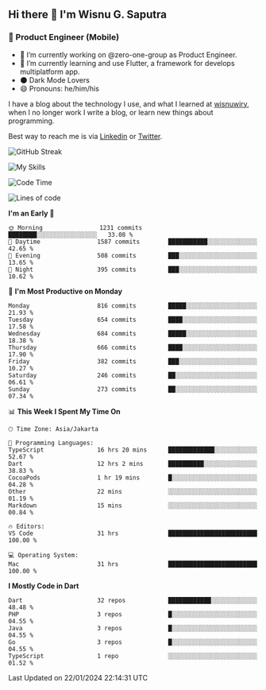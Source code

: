 ## Hi there 👋 I'm Wisnu G. Saputra

### :mobile_phone_off: Product Engineer (Mobile)

- 🔭 I’m currently working on @zero-one-group as Product Engineer.
- 🌱 I’m currently learning and use Flutter, a framework for develops multiplatform app.
- 🌑 Dark Mode Lovers
- 😄 Pronouns: he/him/his

I have a blog about the technology I use, and what I learned at [wisnuwiry](https://wisnuwiry.space/), when I no longer work I write a blog, or learn new things about programming.

Best way to reach me is via [Linkedin](https://www.linkedin.com/in/wisnu-saputra/) or [Twitter](https://twitter.com/wisnuwiry).

![GitHub Streak](https://streak-stats.demolab.com?user=wisnuwiry&theme=dark&hide_border=true)

![My Skills](https://skillicons.dev/icons?i=dart,flutter,kotlin,swift,go,js,css,neovim,git,linux&perline=5)

<!--START_SECTION:waka-->
![Code Time](http://img.shields.io/badge/Code%20Time-990%20hrs%2024%20mins-blue)

![Lines of code](https://img.shields.io/badge/From%20Hello%20World%20I%27ve%20Written-4.6%20million%20lines%20of%20code-blue)

**I'm an Early 🐤** 

```text
🌞 Morning                1231 commits        ████████░░░░░░░░░░░░░░░░░   33.08 % 
🌆 Daytime                1587 commits        ███████████░░░░░░░░░░░░░░   42.65 % 
🌃 Evening                508 commits         ███░░░░░░░░░░░░░░░░░░░░░░   13.65 % 
🌙 Night                  395 commits         ███░░░░░░░░░░░░░░░░░░░░░░   10.62 % 
```
📅 **I'm Most Productive on Monday** 

```text
Monday                   816 commits         █████░░░░░░░░░░░░░░░░░░░░   21.93 % 
Tuesday                  654 commits         ████░░░░░░░░░░░░░░░░░░░░░   17.58 % 
Wednesday                684 commits         █████░░░░░░░░░░░░░░░░░░░░   18.38 % 
Thursday                 666 commits         ████░░░░░░░░░░░░░░░░░░░░░   17.90 % 
Friday                   382 commits         ███░░░░░░░░░░░░░░░░░░░░░░   10.27 % 
Saturday                 246 commits         ██░░░░░░░░░░░░░░░░░░░░░░░   06.61 % 
Sunday                   273 commits         ██░░░░░░░░░░░░░░░░░░░░░░░   07.34 % 
```


📊 **This Week I Spent My Time On** 

```text
🕑︎ Time Zone: Asia/Jakarta

💬 Programming Languages: 
TypeScript               16 hrs 20 mins      █████████████░░░░░░░░░░░░   52.67 % 
Dart                     12 hrs 2 mins       ██████████░░░░░░░░░░░░░░░   38.83 % 
CocoaPods                1 hr 19 mins        █░░░░░░░░░░░░░░░░░░░░░░░░   04.28 % 
Other                    22 mins             ░░░░░░░░░░░░░░░░░░░░░░░░░   01.19 % 
Markdown                 15 mins             ░░░░░░░░░░░░░░░░░░░░░░░░░   00.84 % 

🔥 Editors: 
VS Code                  31 hrs              █████████████████████████   100.00 % 

💻 Operating System: 
Mac                      31 hrs              █████████████████████████   100.00 % 
```

**I Mostly Code in Dart** 

```text
Dart                     32 repos            ████████████░░░░░░░░░░░░░   48.48 % 
PHP                      3 repos             █░░░░░░░░░░░░░░░░░░░░░░░░   04.55 % 
Java                     3 repos             █░░░░░░░░░░░░░░░░░░░░░░░░   04.55 % 
Go                       3 repos             █░░░░░░░░░░░░░░░░░░░░░░░░   04.55 % 
TypeScript               1 repo              ░░░░░░░░░░░░░░░░░░░░░░░░░   01.52 % 
```




 Last Updated on 22/01/2024 22:14:31 UTC
<!--END_SECTION:waka-->
